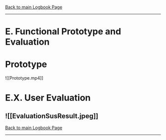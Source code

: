 [Back to main Logbook Page](../hci_logbook.md)

---

# E. Functional Prototype and Evaluation

# Prototype
![[Prototype.mp4]]


# E.X. User Evaluation

![[EvaluationSusResult.jpeg]]
---
[Back to main Logbook Page](../hci_logbook.md)

---